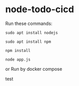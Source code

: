 # node-todo-cicd 

Run these commands:

`sudo apt install nodejs`


`sudo apt install npm`


`npm install`

`node app.js`

or Run by docker compose

test

